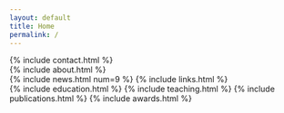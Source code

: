 ```yaml
---
layout: default
title: Home
permalink: /
---
```


<!-- https://hackerthemes.com/bootstrap-cheatsheet/ -->

<!-- Row 1 -->
<div class="row">

<div class="col-sm-3 order-1 mt-3" markdown="1">
{% include contact.html %}
</div>

<div class="col order-2 mt-3" markdown="1">
{% include about.html %}
</div>

</div>

<!-- Row 2 -->
<div class="row">

<div class="col-sm-3 order-3" markdown="1">
{% include news.html num=9 %}
{% include links.html %}
</div>

<div class="col order-4" markdown="1">
{% include education.html %}
{% include teaching.html %}
{% include publications.html %}
{% include awards.html %}
</div>

</div>
